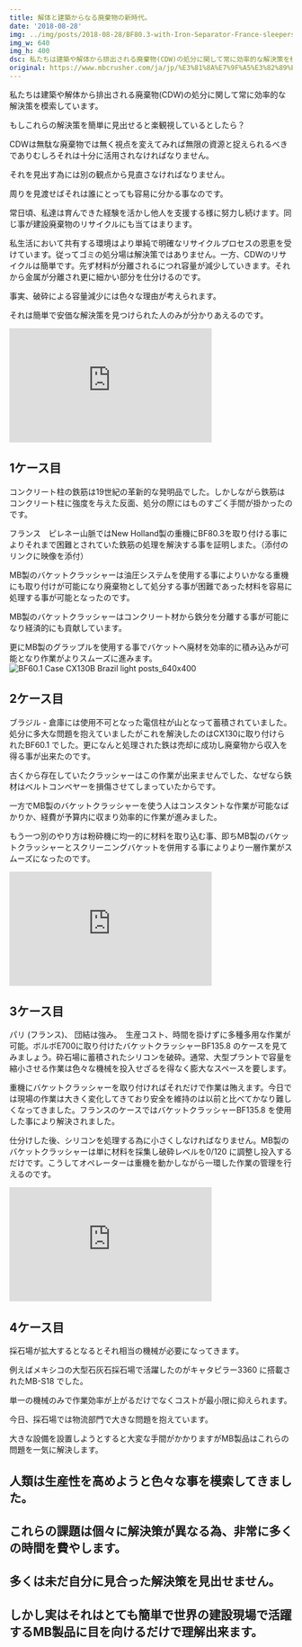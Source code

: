 ```yaml
---
title: 解体と建築からなる廃棄物の新時代。
date: '2018-08-28'
img: ../img/posts/2018-08-28/BF80.3-with-Iron-Separator-France-sleepers-640x400.jpg
img_w: 640
img_h: 400
dsc: 私たちは建築や解体から排出される廃棄物(CDW)の処分に関して常に効率的な解決策を模索しています。
original: https://www.mbcrusher.com/ja/jp/%E3%81%8A%E7%9F%A5%E3%82%89%E3%81%9B/news/%E8%A7%A3%E4%BD%93%E3%81%A8%E5%BB%BA%E7%AF%89%E3%81%8B%E3%82%89%E3%81%AA%E3%82%8B%E5%BB%83%E6%A3%84%E7%89%A9%E3%81%AE%E6%96%B0%E6%99%82%E4%BB%A3%E3%80%82
---
```

私たちは建築や解体から排出される廃棄物(CDW)の処分に関して常に効率的な解決策を模索しています。

もしこれらの解決策を簡単に見出せると楽観視しているとしたら？

CDWは無駄な廃棄物では無く視点を変えてみれば無限の資源と捉えられるべきでありむしろそれは十分に活用されなければなりません。

それを見出す為には別の観点から見直さなければなりません。　

周りを見渡せばそれは誰にとっても容易に分かる事なのです。

常日頃、私達は育んできた経験を活かし他人を支援する様に努力し続けます。同じ事が建設廃棄物のリサイクルにも当てはまります。

私生活において共有する環境はより単純で明確なリサイクルプロセスの恩恵を受けています。従ってゴミの処分場は解決策ではありません。一方、CDWのリサイクルは簡単です。先ず材料が分離されるにつれ容量が減少していきます。それから金属が分離され更に細かい部分を仕分けるのです。

事実、破砕による容量減少には色々な理由が考えられます。

それは簡単で安価な解決策を見つけられた人のみが分かりあえるのです。　　　

<iframe width="360" height="203" src="https://www.youtube.com/embed/YRHb9PI2tYk" frameborder="0" allow="accelerometer; autoplay; clipboard-write; encrypted-media; gyroscope; picture-in-picture" allowfullscreen></iframe>

## 1ケース目
コンクリート柱の鉄筋は19世紀の革新的な発明品でした。しかしながら鉄筋はコンクリート柱に強度を与えた反面、処分の際にはものすごく手間が掛かったのです。

フランス　ピレネー山脈ではNew Holland製の重機にBF80.3を取り付ける事によりそれまで困難とされていた鉄筋の処理を解決する事を証明しまた。（添付のリンクに映像を添付） 　　

MB製のバケットクラッシャーは油圧システムを使用する事によりいかなる重機にも取り付けが可能になり廃棄物として処分する事が困難であった材料を容易に処理する事が可能となったのです。

MB製のバケットクラッシャーはコンクリート材から鉄分を分離する事が可能になり経済的にも貢献しています。

更にMB製のグラップルを使用する事でバケットへ廃材を効率的に積み込みが可能となり作業がよりスムーズに進みます。
<img 
    src="../img/posts/2018-08-28/BF60.1-–-Case-CX130B-Brazil-light-posts_640x400.jpeg"
    alt="BF60.1 Case CX130B Brazil light posts_640x400"
    class="rounded-2xl"
/>

## 2ケース目
ブラジル - 倉庫には使用不可となった電信柱が山となって蓄積されていました。処分に多大な問題を抱えていましたがこれを解決したのはCX130に取り付けられたBF60.1 でした。更になんと処理された鉄は売却に成功し廃棄物から収入を得る事が出来たのです。

古くから存在していたクラッシャーはこの作業が出来ませんでした、なぜなら鉄材はベルトコンベヤーを損傷させてしまっていたからです。

一方でMB製のバケットクラッシャーを使う人はコンスタントな作業が可能なばかりか、経費が予算内に収まり効率的に作業が進みました。

もう一つ別のやり方は粉砕機に均一的に材料を取り込む事、即ちMB製のバケットクラッシャーとスクリーニングバケットを併用する事によりより一層作業がスムーズになったのです。

<iframe width="360" height="203" src="https://www.youtube.com/embed/W7KpGDIwayI" frameborder="0" allow="accelerometer; autoplay; clipboard-write; encrypted-media; gyroscope; picture-in-picture" allowfullscreen></iframe>

## 3ケース目
パリ (フランス)、 団結は強み。　生産コスト、時間を掛けずに多種多用な作業が可能。ボルボE700に取り付けたバケットクラッシャーBF135.8 のケースを見てみましょう。砕石場に蓄積されたシリコンを破砕。通常、大型プラントで容量を縮小させる作業は色々な機械を投入せざるを得なく膨大なスペースを要します。

重機にバケットクラッシャーを取り付ければそれだけで作業は賄えます。今日では現場の作業は大きく変化してきており安全を維持のは以前と比べてかなり難しくなってきました。フランスのケースではバケットクラッシャーBF135.8 を使用した事により解決されました。

仕分けした後、シリコンを処理する為に小さくしなければなりません。MB製のバケットクラッシャーは単に材料を採集し破砕レベルを0/120 に調整し投入するだけです。こうしてオペレーターは重機を動かしながら一環した作業の管理を行えるのです。

<iframe width="360" height="203" src="https://www.youtube.com/embed/xeFycHkqTkM" frameborder="0" allow="accelerometer; autoplay; clipboard-write; encrypted-media; gyroscope; picture-in-picture" allowfullscreen></iframe>

## 4ケース目
採石場が拡大するとなるとそれ相当の機械が必要になってきます。

例えばメキシコの大型石灰石採石場で活躍したのがキャタピラー3360 に搭載されたMB-S18 でした。

単一の機械のみで作業効率が上がるだけでなくコストが最小限に抑えられます。

今日、採石場では物流部門で大きな問題を抱えています。

大きな設備を設置しようとすると大変な手間がかかりますがMB製品はこれらの問題を一気に解決します。

 

 

 

 

## 人類は生産性を高めようと色々な事を模索してきました。
## これらの課題は個々に解決策が異なる為、非常に多くの時間を費やします。
## 多くは未だ自分に見合った解決策を見出せません。
## しかし実はそれはとても簡単で世界の建設現場で活躍するMB製品に目を向けるだけで理解出来ます。